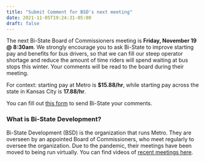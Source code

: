 ```yaml
---
title: "Submit Comment for BSD's next meeting"
date: 2021-11-05T19:24:31-05:00
draft: false
---
```


The next Bi-State Board of Commissioners meeting is **Friday, November 19 @ 8:30am**. We strongly encourage you to ask Bi-State to improve starting pay and benefits for bus drivers, so that we can fill our steep operator shortage and reduce the amount of time riders will spend waiting at bus stops this winter. Your comments will be read to the board during their meeting. <!--more--> 

For context: starting pay at Metro is **$15.88/hr**, while starting pay across the state in Kansas City is **17.88/hr**.

You can fill out [this form](https://www.bistatedev.org/public-meetings/public-comment-form/) to send Bi-State your comments.

### What is Bi-State Development?
Bi-State Development (BSD) is the organization that runs Metro. They are overseen by an appointed Board of Commissioners, who meet regularly to oversee the organization. Due to the pandemic, their meetings have been moved to being run virtually. You can find videos of [recent meetings here](https://www.youtube.com/user/MetroStLouisTransit).

